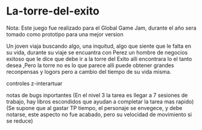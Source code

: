 # La-torre-del-exito

Nota: Este juego fue realizado para el Global Game Jam, durante el año sera tomado como prototipo para una mejor version

Un joven viaja buscando algo, una inquitud, algo que siente que le falta en su vida, durante su viaje se encuantra con Perez 
un hombre de negocios exitoso que le dice que debe ir a la torre del Exito alli encontrara lo el tanto desea ,Pero la torre no es lo que parece
alli puede obtener grandes reconpensas y logors pero  a cambio del tiempo de su vida misma.


controles z-interartuar

notas de bugs inportantes
(En el nivel 3 la tarea es llegar a 7 sesiones de trabajo, hay libros escondidos que ayudan a completar la tarea mas rapido) 
(Se supone que al gastar TP tiempo, el personaje se envegece, y debe notarse, este aspecto no fue acabado, pero su velocidad de movimiento si se reduce)
